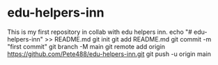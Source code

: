 # edu-helpers-inn
This is my first repository in collab with edu helpers inn.
echo "# edu-helpers-inn" >> README.md
git init
git add README.md
git commit -m "first commit"
git branch -M main
git remote add origin https://github.com/Pete488/edu-helpers-inn.git
git push -u origin main
